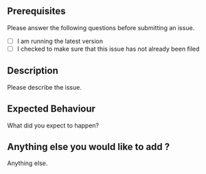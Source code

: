 ## Prerequisites

Please answer the following questions before submitting an issue.
- [ ] I am running the latest version
- [ ] I checked to make sure that this issue has not already been filed

## Description
Please describe the issue.

## Expected Behaviour
What did you expect to happen?

## Anything else you would like to add ?
Anything else.

